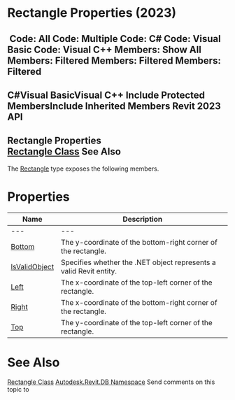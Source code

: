 # Rectangle Properties (2023)

﻿
 Code: All Code: Multiple Code: C# Code: Visual Basic Code: Visual C++  Members: Show All Members: Filtered Members: Filtered Members: Filtered   
---  
C#Visual BasicVisual C++
Include Protected MembersInclude Inherited Members
Revit 2023 API  
---  
Rectangle Properties  
[Rectangle Class](c49d8b69-5d11-9f69-5f75-c36ad45ff77b.md "Rectangle Class") See Also  
---  
The [Rectangle](c49d8b69-5d11-9f69-5f75-c36ad45ff77b.md "Rectangle Class") type exposes the following members.
# Properties
| Name | Description |
| --- | --- |
| --- | --- | --- |
| [Bottom](d2b6a107-9c81-edf5-8329-59cf2946929c.md "Bottom Property") | The y-coordinate of the bottom-right corner of the rectangle. |
| [IsValidObject](6848a07e-ec73-eab0-90c1-a01b1a909cd9.md "IsValidObject Property") | Specifies whether the .NET object represents a valid Revit entity. |
| [Left](c371a8fa-de5f-7d68-4cae-6dee77090bc1.md "Left Property") | The x-coordinate of the top-left corner of the rectangle. |
| [Right](f2d1315e-4e43-5b20-5387-58babc1fb3fa.md "Right Property") | The x-coordinate of the bottom-right corner of the rectangle. |
| [Top](197a06fc-da1f-45a3-01e8-b40c6d0f0134.md "Top Property") | The y-coordinate of the top-left corner of the rectangle. |

# See Also
[Rectangle Class](c49d8b69-5d11-9f69-5f75-c36ad45ff77b.md "Rectangle Class")
[Autodesk.Revit.DB Namespace](87546ba7-461b-c646-cbb1-2cb8f5bff8b2.md "Autodesk.Revit.DB Namespace")
Send comments on this topic to 